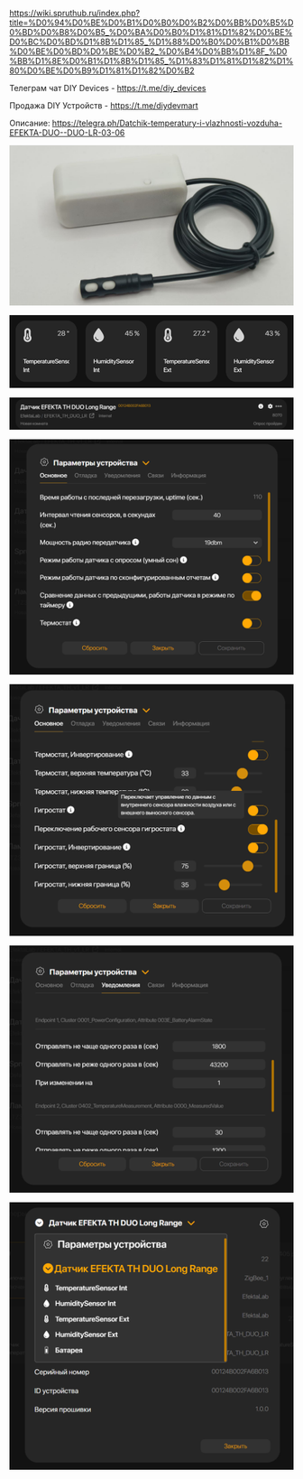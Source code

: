 https://wiki.spruthub.ru/index.php?title=%D0%94%D0%BE%D0%B1%D0%B0%D0%B2%D0%BB%D0%B5%D0%BD%D0%B8%D0%B5_%D0%BA%D0%B0%D1%81%D1%82%D0%BE%D0%BC%D0%BD%D1%8B%D1%85_%D1%88%D0%B0%D0%B1%D0%BB%D0%BE%D0%BD%D0%BE%D0%B2_%D0%B4%D0%BB%D1%8F_%D0%BB%D1%8E%D0%B1%D1%8B%D1%85_%D1%83%D1%81%D1%82%D1%80%D0%BE%D0%B9%D1%81%D1%82%D0%B2

Телеграм чат DIY Devices - https://t.me/diy_devices

Продажа DIY Устройств - https://t.me/diydevmart

Описание: https://telegra.ph/Datchik-temperatury-i-vlazhnosti-vozduha-EFEKTA-DUO--DUO-LR-03-06

![EFEKTA TH DUO Temperature and humidity sensor](https://raw.githubusercontent.com/smartboxchannel/EFEKTA-TH-DUO/main/Images/01.jpg) 

![EFEKTA TH v2 Temperature and humidity sensor](https://raw.githubusercontent.com/smartboxchannel/EFEKTA-TH-DUO/main/Images/sh000.png) 

![EFEKTA TH v2 Temperature and humidity sensor](https://raw.githubusercontent.com/smartboxchannel/EFEKTA-TH-DUO/main/Images/sh01.png) 

![EFEKTA TH v2 Temperature and humidity sensor](https://raw.githubusercontent.com/smartboxchannel/EFEKTA-TH-DUO/main/Images/sh02.png) 

![EFEKTA TH v2 Temperature and humidity sensor](https://raw.githubusercontent.com/smartboxchannel/EFEKTA-TH-DUO/main/Images/sh02_1.png) 

![EFEKTA TH v2 Temperature and humidity sensor](https://raw.githubusercontent.com/smartboxchannel/EFEKTA-TH-DUO/main/Images/sh03.png) 

![EFEKTA TH v2 Temperature and humidity sensor](https://raw.githubusercontent.com/smartboxchannel/EFEKTA-TH-DUO/main/Images/sh04.png) 
